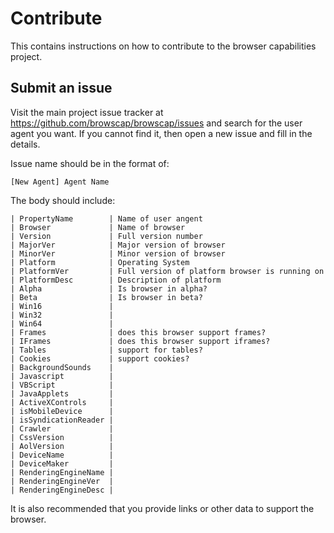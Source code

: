 Contribute
==========

This contains instructions on how to contribute to the browser
capabilities project.

## Submit an issue

Visit the main project issue tracker at https://github.com/browscap/browscap/issues
and search for the user agent you want. If you cannot find it, then open a new issue
and fill in the details.

Issue name should be in the format of:

    [New Agent] Agent Name

The body should include:

    | PropertyName        | Name of user angent
    | Browser             | Name of browser
    | Version             | Full version number
    | MajorVer            | Major version of browser
    | MinorVer            | Minor version of browser
    | Platform            | Operating System
    | PlatformVer         | Full version of platform browser is running on
    | PlatformDesc        | Description of platform
    | Alpha               | Is browser in alpha?
    | Beta                | Is browser in beta?
    | Win16               |
    | Win32               |
    | Win64               |
    | Frames              | does this browser support frames?
    | IFrames             | does this browser support iframes?
    | Tables              | support for tables?
    | Cookies             | support cookies?
    | BackgroundSounds    |
    | Javascript          |
    | VBScript            |
    | JavaApplets         |
    | ActiveXControls     |
    | isMobileDevice      |
    | isSyndicationReader |
    | Crawler             |
    | CssVersion          |
    | AolVersion          |
    | DeviceName          |
    | DeviceMaker         |
    | RenderingEngineName |
    | RenderingEngineVer  |
    | RenderingEngineDesc |

It is also recommended that you provide links or other data to support the browser.

